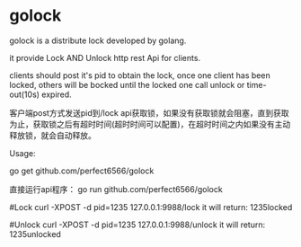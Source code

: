 # golock
golock is a distribute lock developed by golang.

it provide Lock AND Unlock http rest Api for clients. 

clients should post it's pid to obtain the lock, once one client has been locked, others will be bocked until the locked one call unlock or time-out(10s) expired.

客户端post方式发送pid到/lock api获取锁，如果没有获取锁就会阻塞，直到获取为止，获取锁之后有超时时间(超时时间可以配置)，在超时时间之内如果没有主动释放锁，就会自动释放。

Usage:	

go get github.com/perfect6566/golock 

直接运行api程序： go run github.com/perfect6566/golock

#Lock
curl -XPOST  -d pid=1235 127.0.0.1:9988/lock
it will return: 1235locked

#Unlock
curl -XPOST  -d pid=1235 127.0.0.1:9988/unlock 
it will return:  1235unlocked
